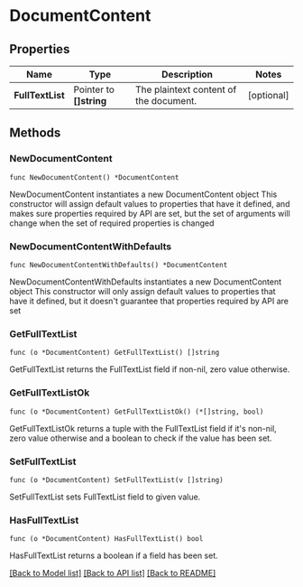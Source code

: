 # DocumentContent

## Properties

Name | Type | Description | Notes
------------ | ------------- | ------------- | -------------
**FullTextList** | Pointer to **[]string** | The plaintext content of the document. | [optional] 

## Methods

### NewDocumentContent

`func NewDocumentContent() *DocumentContent`

NewDocumentContent instantiates a new DocumentContent object
This constructor will assign default values to properties that have it defined,
and makes sure properties required by API are set, but the set of arguments
will change when the set of required properties is changed

### NewDocumentContentWithDefaults

`func NewDocumentContentWithDefaults() *DocumentContent`

NewDocumentContentWithDefaults instantiates a new DocumentContent object
This constructor will only assign default values to properties that have it defined,
but it doesn't guarantee that properties required by API are set

### GetFullTextList

`func (o *DocumentContent) GetFullTextList() []string`

GetFullTextList returns the FullTextList field if non-nil, zero value otherwise.

### GetFullTextListOk

`func (o *DocumentContent) GetFullTextListOk() (*[]string, bool)`

GetFullTextListOk returns a tuple with the FullTextList field if it's non-nil, zero value otherwise
and a boolean to check if the value has been set.

### SetFullTextList

`func (o *DocumentContent) SetFullTextList(v []string)`

SetFullTextList sets FullTextList field to given value.

### HasFullTextList

`func (o *DocumentContent) HasFullTextList() bool`

HasFullTextList returns a boolean if a field has been set.


[[Back to Model list]](../README.md#documentation-for-models) [[Back to API list]](../README.md#documentation-for-api-endpoints) [[Back to README]](../README.md)


